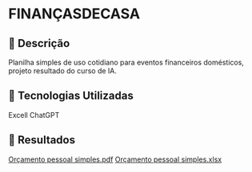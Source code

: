 # FINANÇASDECASA

## 📒 Descrição
Planilha simples de uso cotidiano para eventos financeiros domésticos, projeto resultado do curso de IA.

## 🤖 Tecnologias Utilizadas
Excell
ChatGPT

## 🚀 Resultados
[Orçamento pessoal simples.pdf](https://github.com/user-attachments/files/18624165/Orcamento.pessoal.simples.pdf)
[Orçamento pessoal simples.xlsx](https://github.com/user-attachments/files/18624169/Orcamento.pessoal.simples.xlsx)
